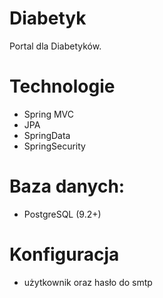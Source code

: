 # Diabetyk

Portal dla Diabetyków.

# Technologie

- Spring MVC
- JPA
- SpringData
- SpringSecurity

# Baza danych:

- PostgreSQL (9.2+)

# Konfiguracja

- użytkownik oraz hasło do smtp

